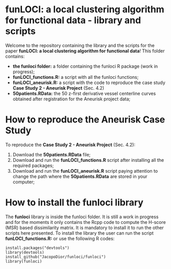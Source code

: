 # funLOCI: a local clustering algorithm for functional data - library and scripts
Welcome to the repository containing the library and the scripts for the paper **funLOCI: a local clustering algorithm for functional data**!
This folder contains:
- **the funloci folder:** a folder containing the funloci R package (work in progress);
- **funLOCI_functions.R:** a script with all the funloci functions;
- **funLOCI_aneurisk.R:** a script with the code to reproduce the case study **Case Study 2 - Aneurisk Project** (Sec. 4.2)
- **50patients.RData:** the 50 z-first derivative vessel centerline curves obtained after registration for the Aneurisk project data;

# How to reproduce the Aneurisk Case Study
To reproduce the **Case Study 2 - Aneurisk Project** (Sec. 4.2):
1. Download the **50patients.RData** file;
2. Download and run the **funLOCI_functions.R** script after installing all the required packages;
3. Download and run the **funLOCI_aneurisk.R** script paying attention to change the path where the **50patients.RData** are stored in your computer;

# How to install the funloci library
The **funloci** library is inside the funloci folder. It is still a work in progress and for the moments it only contains the Rcpp code to compute the H-score (MSR) based dissimilarity matrix. It is mandatory to install it to run the other scripts here presented. To install the library the user can run the script **funLOCI_functions.R:** or use the following R codes:

```
install.packages("devtools")
library(devtools)
install_github("JacopoDior/funloci/funloci")
library(funloci)
```
